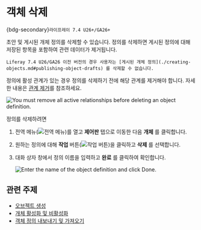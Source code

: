 # 객체 삭제

{bdg-secondary}`라이프레이 7.4 U26+/GA26+`

초안 및 게시된 개체 정의를 삭제할 수 있습니다. 정의를 삭제하면 게시된 정의에 대해 저장된 항목을 포함하여 관련 데이터가 제거됩니다.

```{important}
Liferay 7.4 U26/GA26 이전 버전의 경우 사용자는 [게시된 개체 정의](./creating-objects.md#publishing-object-drafts) 를 삭제할 수 없습니다.
```

정의에 활성 관계가 있는 경우 정의를 삭제하기 전에 해당 관계를 제거해야 합니다. 자세한 내용은 [관계 제거](./relationships/removing-relationships.md)를 참조하세요.

![You must remove all active relationships before deleting an object definition.](./deleting-objects/images/01.png)

정의를 삭제하려면

1. 전역 메뉴(![전역 메뉴](../../../images/icon-applications-menu.png))를 열고 **제어판** 탭으로 이동한 다음 **개체** 를 클릭합니다.

1. 원하는 정의에 대해 **작업** 버튼(![작업 버튼](../../../images/icon-actions.png))을 클릭하고 **삭제** 를 선택합니다.

1. 대화 상자 창에서 정의 이름을 입력하고 **완료** 를 클릭하여 확인합니다.

   ![Enter the name of the object definition and click Done.](./deleting-objects/images/02.png)

## 관련 주제

* [오브젝트 생성](./creating-objects.md)
* [개체 활성화 및 비활성화](./aactivate-and-deaminating-objects.md)
* [객체 정의 내보내기 및 가져오기](./exporting-and-importing-object-definitions.md)
